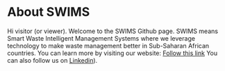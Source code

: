 # About SWIMS
Hi visitor (or viewer). Welcome to the SWIMS Github page.
SWIMS means Smart Waste Intelligent Management Systems where we leverage technology to make waste management better in Sub-Saharan African countries.
You can learn more by visiting our website: [Follow this link](https://swimssolutions.com)
You can also follow us on [Linkedin](https://www.linkedin.com/company/swimscompany/)).
